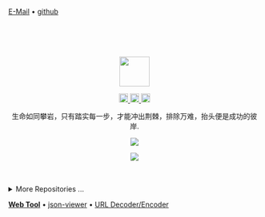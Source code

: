[E-Mail](mailto:952750120@qq.com) • [github](https://github.com/zouhuigang)

<div align="center">
  <br>
  <br>
  <br>
  <br>
  <a href="https://github.com/zouhuigang">
    <img width="60" height="60" src="https://avatars.githubusercontent.com/u/15059874?v=4" />
  </a>
  <br>
  <p>
    <a href="http://weibo.com/pc175">
      <img width="18" height="18" src="https://raw.githubusercontent.com/jaywcjlove/jaywcjlove/master/imgs/weibo.svg?sanitize=true" />
    </a>
    <a href="https://twitter.com/jaywcjlove">
      <img width="18" height="18" src="https://raw.githubusercontent.com/jaywcjlove/jaywcjlove/master/imgs/twitter.svg?sanitize=true" />
    </a>
    <a href="mailto:wowohoo@qq.com">
      <img width="18" height="18" src="https://raw.githubusercontent.com/jaywcjlove/jaywcjlove/master/imgs/mail.svg?sanitize=true" />
    </a>
  </p>
  <p>生命如同攀岩，只有踏实每一步，才能冲出荆棘，排除万难，抬头便是成功的彼岸.</p>
  <p>
    <a href="https://wangchujiang.com/">
      <img src="https://github-readme-stats.vercel.app/api?username=jaywcjlove&show_icons=true&icon_color=805AD5&text_color=718096&bg_color=ffffff&hide_title=true&hide_border=true&hide=contribs,issues" />
    </a>
  </p>
  
  <p>
    <a href="https://wangchujiang.com/">
      <img src="https://github-profile-trophy.vercel.app/?username=jaywcjlove&theme=flat&title=Stars,Followers,Commit,MultiLanguage&margin-w=5&row=1&column=4" />
    </a>
  </p>
  
  <br>
  <br>
</div>

<details>
<summary>More Repositories ...</summary>

<!--repos-handbook-start-->

project | homepage | stars | last commit | downloads | version 
:--- | --- | :--- | :--- | :--- | :--- 
[awesome-mac](https://github.com/jaywcjlove/awesome-mac) | [`#homepage`](https://git.io/macx) | [![GitHub stars](https://img.shields.io/github/stars/jaywcjlove/awesome-mac?style=flat)](https://github.com/jaywcjlove/awesome-mac/stargazers) | [![GitHub last commit](https://img.shields.io/github/last-commit/jaywcjlove/awesome-mac?style=flat&label=last)](https://github.com/jaywcjlove/awesome-mac/commits) | [![NPM Downloads](https://img.shields.io/npm/dm/awesome-mac.svg?label=&logo=npm&style=flat&labelColor=ffacab&color=dd4e4c)](https://www.npmjs.com/package/awesome-mac) | [![npm version](https://img.shields.io/npm/v/awesome-mac.svg?logo=npm)](https://www.npmjs.com/package/awesome-mac)
[shell-tutorial](https://github.com/jaywcjlove/shell-tutorial) | [`#homepage`](https://jaywcjlove.github.io/shell-tutorial) | [![GitHub stars](https://img.shields.io/github/stars/jaywcjlove/shell-tutorial?style=flat)](https://github.com/jaywcjlove/shell-tutorial/stargazers) | [![GitHub last commit](https://img.shields.io/github/last-commit/jaywcjlove/shell-tutorial?style=flat&label=last)](https://github.com/jaywcjlove/shell-tutorial/commits) | - | ![GitHub package version](https://img.shields.io/github/v/tag/jaywcjlove/shell-tutorial?style=flat&label=&labelColor=555&logo=github)


<!--repos-handbook-end-->

<!--repos-start-->

project | homepage | stars | last commit | downloads | version 
:--- | --- | :--- | :--- | :--- | :--- 
[linux-command](https://github.com/jaywcjlove/linux-command) | [`#homepage`](https://jaywcjlove.github.io/linux-command) | [![GitHub stars](https://img.shields.io/github/stars/jaywcjlove/linux-command?style=flat)](https://github.com/jaywcjlove/linux-command/stargazers) | [![GitHub last commit](https://img.shields.io/github/last-commit/jaywcjlove/linux-command?style=flat&label=last)](https://github.com/jaywcjlove/linux-command/commits) | [![NPM Downloads](https://img.shields.io/npm/dm/linux-command.svg?label=&logo=npm&style=flat&labelColor=ffacab&color=dd4e4c)](https://www.npmjs.com/package/linux-command) | [![npm version](https://img.shields.io/npm/v/linux-command.svg?logo=npm)](https://www.npmjs.com/package/linux-command)
[map-manager-report-location](https://github.com/jaywcjlove/map-manager-report-location) | - | [![GitHub stars](https://img.shields.io/github/stars/jaywcjlove/map-manager-report-location?style=flat)](https://github.com/jaywcjlove/map-manager-report-location/stargazers) | [![GitHub last commit](https://img.shields.io/github/last-commit/jaywcjlove/map-manager-report-location?style=flat&label=last)](https://github.com/jaywcjlove/map-manager-report-location/commits) | - | ![GitHub package version](https://img.shields.io/github/v/tag/jaywcjlove/map-manager-report-location?style=flat&label=&labelColor=555&logo=github)

<!--repos-end-->

  <img src="https://profile-counter.glitch.me/jaywcjlove/count.svg" />
  <img src="https://komarev.com/ghpvc/?username=jaywcjlove&color=green" />

</details>

[**Web Tool**](https://jaywcjlove.github.io/tools) • 
[json-viewer](https://uiwjs.github.io/json-viewer/) • 
[URL Decoder/Encoder](https://jaywcjlove.github.io/url-encode)

